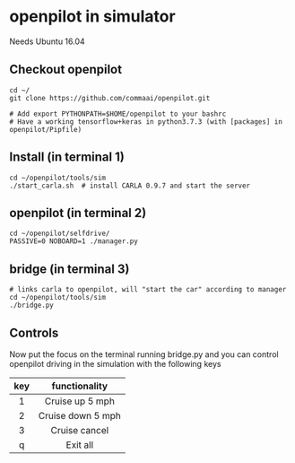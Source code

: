 openpilot in simulator
=====================
Needs Ubuntu 16.04

## Checkout openpilot
```
cd ~/
git clone https://github.com/commaai/openpilot.git

# Add export PYTHONPATH=$HOME/openpilot to your bashrc
# Have a working tensorflow+keras in python3.7.3 (with [packages] in openpilot/Pipfile)
```
## Install (in terminal 1)
```
cd ~/openpilot/tools/sim
./start_carla.sh  # install CARLA 0.9.7 and start the server
```
## openpilot (in terminal 2)
```
cd ~/openpilot/selfdrive/
PASSIVE=0 NOBOARD=1 ./manager.py
```
## bridge (in terminal 3)
```
# links carla to openpilot, will "start the car" according to manager
cd ~/openpilot/tools/sim
./bridge.py
```
## Controls
Now put the focus on the terminal running bridge.py and you can control
openpilot driving in the simulation with the following keys

|  key  |   functionality   |
| :---: | :---------------: |
|   1   |  Cruise up 5 mph  |
|   2   | Cruise down 5 mph |
|   3   |   Cruise cancel   |
|   q   |     Exit all      |


